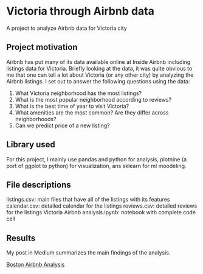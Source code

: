 # Victoria through Airbnb data
A project to analyze Airbnb data for Victoria city

## Project motivation
Airbnb has put many of its data available online at Inside Airbnb including listings data for Victoria. Briefly looking at the data, it was quite obvious to me that one can tell a lot about Victoria (or any other city) by analyzing the Airbnb listings. I set out to answer the following questions using the data:

1. What Victoria neighborhood has the most listings?
2. What is the most popular neighborhood according to reviews?
3. What is the best time of year to visit Victoria?
4. What amenities are the most common? Are they differ across neighborhoods?
5. Can we predict price of a new listing?
## Library used
For this project, I mainly use pandas and python for analysis, plotnine (a port of ggplot to python) for visualization, ans sklearn for ml moodeling.

## File descriptions
listings.csv: main files that have all of the listings with its features
calendar.csv: detailed calendar for the listings
reviews.csv: detailed reviews for the listings
Victoria Airbnb analysis.ipynb: notebook with complete code cell
## Results
My post in Medium summarizes the main findings of the analysis.

[Boston Airbnb Analysis](https://medium.com/@tuannguyen_6512/victoria-through-airbnb-data-bf2176c8947b)
